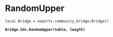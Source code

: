 # RandomUpper



<pre class="language-lua"><code class="lang-lua">local Bridge = exports.community_bridge:Bridge()

<strong>Bridge.Ids.RandomUpper(table, length)
</strong>

</code></pre>
